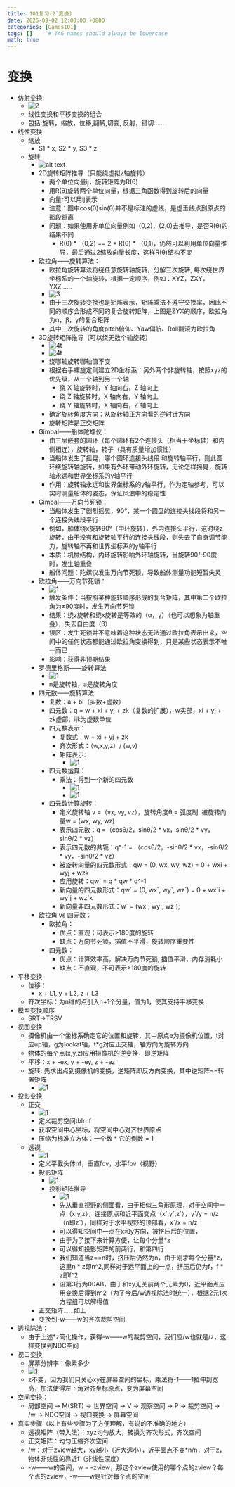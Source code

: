```yaml
---
title: 101复习(2`变换)
date: 2025-09-02 12:00:00 +0800
categories: [Games101]
tags: []     # TAG names should always be lowercase
math: true
---
```


# 变换

* 仿射变换:
  * ![2](/assets/img/blog/Games101/仿射变换.png)
  * 线性变换和平移变换的组合
  * 包括:旋转，缩放，位移,翻转,切变, 反射，错切……
* 线性变换
  * 缩放
    * S1 * x, S2 * y, S3 * z
  * 旋转
    * ![alt text](/assets/img/blog/Games101/2D旋转矩阵推导.png)
    * 2D旋转矩阵推导（只能绕虚拟z轴旋转）
      * 两个单位向量ij，旋转矩阵为R(θ)
      * 用R(θ)旋转两个单位向量，根据三角函数得到旋转后的向量
      * 向量r可以用ij表示
      * 注意：图中cos(θ)sin(θ)并不是标注的虚线，是虚垂线点到原点的那段距离
      * 问题：如果使用非单位向量例如（0,2)，(2,0)去推导，是否R(θ)的结果不同
        * R(θ) * （0,2) == 2 * R(θ) * （0,1)，仍然可以利用单位向量推导，最后通过2缩放向量长度，这样R(θ)结构不变
    * 欧拉角——旋转算法：
      * 欧拉角旋转算法将绕任意旋转轴旋转，分解三次旋转, 每次绕世界坐标系的一个轴旋转，根据一定顺序，例如：XYZ，ZXY，YXZ……
      * ![3](/assets/img/blog/Games101/3维欧拉复合矩阵.png)
      * 由于三次旋转变换也是矩阵表示，矩阵乘法不遵守交换率，因此不同的顺序会形成不同的复合旋转矩阵，上图是ZYX的顺序，欧拉角为α，β，γ的复合矩阵
      * 其中三次旋转的角度pitch俯仰、Yaw偏航、Roll翻滚为欧拉角
    * 3D旋转矩阵推导（可以绕无数个轴旋转）
      * ![4t](/assets/img/blog/Games101/3维旋转矩阵.png)
      * ![4t](/assets/img/blog/Games101/绕y旋转.png)
      * 绕哪轴旋转哪轴值不变
      * 根据右手螺旋定则建立2D坐标系：另外两个非旋转轴，按照xyz的优先级，从一个轴到另一个轴
        * 绕 X 轴旋转时，Y 轴向右，Z 轴向上 
        * 绕 Z 轴旋转时，X 轴向右，Y 轴向上
        * 绕 Y 轴旋转时，X 轴向右，Z 轴向上
      * 确定旋转角度方向：从旋转轴正方向看的逆时针方向
      * 旋转矩阵是正交矩阵
    * Gimbal——船体陀螺仪：
      * 由三层嵌套的圆环（每个圆环有2个连接头（相当于坐标轴）和内侧相连），旋转轴，转子（具有质量增加惯性）
      * 当船体发生了摇晃，哪个圆环连接头线段 和旋转轴平行，则此圆环绕旋转轴旋转，如果有外环带动外环旋转，无论怎样摇晃，旋转轴永远和世界坐标系的y轴平行
      * 作用：旋转轴永远和世界坐标系的y轴平行，作为定轴参考，可以实时测量船体的姿态，保证风浪中的稳定性
    * Gimbal——万向节死锁：
      * 当船体发生了剧烈摇晃，90°，某一个圆盘的连接头线段将和另一个连接头线段平行
      * 例如，船体绕x旋转90°（中环旋转），外内连接头平行，这时绕z旋转，由于没有和旋转轴平行的连接头线段，则失去了自身调节能力，旋转轴不再和世界坐标系的y轴平行
      * 本质：机械结构，内环旋转影响外环轴旋转，当旋转90/-90度时，发生轴重叠
      * 船体问题：陀螺仪发生万向节死锁，导致船体测量功能短暂失灵
    * 欧拉角——万向节死锁：
      * ![1](/assets/img/blog/Games101/万向节死锁.png)
      * 触发条件：当按照某种旋转顺序形成的复合矩阵，其中第二个欧拉角为±90度时，发生万向节死锁
      * 结果：绕z旋转和绕x旋转是等效的（α，γ）（也可以想象为轴重叠），失去自由度（β）
      * 误区：发生死锁并不意味着这种状态无法通过欧拉角表示出来，空间中的任何状态都能通过欧拉角变换得到，只是某些状态表示不唯一而已
      * 影响：获得非预期结果
    * 罗德里格斯——旋转算法
      * ![1](/assets/img/blog/Games101/罗德里格斯旋转算法.png)
      * n是旋转轴，a是旋转角度
    * 四元数——旋转算法
      * 复数：a + bi（实数+虚数）
      * 四元数：q = w + xi + yj + zk（复数的扩展），w实部，xi + yj + zk虚部，ijk为虚数单位
      * 四元数表示：
        * 复数式：w + xi + yj + zk
        * 齐次形式：（w,x,y,z）/ (w,v)
        * 矩阵表示:
          * ![1](/assets/img/blog/Games101/四元数矩阵表示.png)
      * 四元数运算：
        * 乘法：得到一个新的四元数
          * ![1](/assets/img/blog/Games101/四元数乘法.png)
          * ![1](/assets/img/blog/Games101/乘法运算表.png)
      * 四元数计算旋转：
        * 定义旋转轴 v =（vx, vy, vz），旋转角度θ = 弧度制, 被旋转向量w = (wx, wy, wz)
        * 表示四元数：q =（cosθ/2，sinθ/2 * vx，sinθ/2 * vy，sinθ/2 * vz）
        * 表示四元数的共轭：q^-1 = （cosθ/2，-sinθ/2 * vx，-sinθ/2 * vy，-sinθ/2 * vz）
        * 被旋转向量的四元数形式：qw = (0, wx, wy, wz) = 0 + wxi + wyj + wzk
        * 应用旋转：qw\` = q * qw * q^-1
        * 新向量的四元数形式：qw\` = (0, wx\`, wy\`, wz\`) = 0 + wx\`i + wy\`j + wz\`k
        * 新向量非四元数形式：w\` = (wx\`, wy\`, wz\`);
    * 欧拉角 vs 四元数：
      * 欧拉角：
        * 优点：直观；可表示>180度的旋转
        * 缺点：万向节死锁，插值不平滑，旋转顺序重要性
      * 四元数：
        * 优点：计算效率高，解决万向节死锁, 插值平滑，内存消耗小
        * 缺点：不直观，不可表示>180度的旋转
* 平移变换
  * 位移：
    * x + L1, y + L2, z + L3
  * 齐次坐标：为n维的点引入n+1个分量，值为1，使其支持平移变换
* 模型变换顺序
  * SRT->TRSV
* 视图变换
  * 摄像机由一个坐标系确定它的位置和旋转，其中原点e为摄像机位置，t对应up轴，g为lookat轴，t*g对应正交轴，轴方向为旋转方向
  * 物体的每个点(x,y,z)应用摄像机的逆变换，即逆矩阵
  * 平移：x + -ex, y + -ey, z + -ez
  * 旋转: 先求出点到摄像机的变换，逆矩阵即反方向变换，其中逆矩阵==转置矩阵
    * ![1](/assets/img/blog/Games101/摄像机变换.png)
* 投影变换
  * 正交
    * ![1](/assets/img/blog/Games101/正交变换.png)
    * 定义裁剪空间tblrnf
    * 获取空间中心坐标，将空间中心对齐世界原点
    * 压缩为标准立方体：一个数 * 它的倒数 = 1
  * 透视
    * ![1](/assets/img/blog/Games101/合并结果.png)
    * 定义平截头体nf，垂直fov，水平fov（视野）
    * 投影矩阵
      * ![1](/assets/img/blog/Games101/透视变换.png)
      * 投影矩阵推导
        * ![1](/assets/img/blog/Games101/投影矩阵推导.png)
        * 先从垂直视野的侧面看，由于相似三角形原理，对于空间中一点（x,y,z），连接原点和近平面交点（x\`,y\`,z\`），y\`/y = n/z（n即z\`），同样对于水平视野的顶部看，x`/x = n/z
        * 可以得知空间中一点在x和y方向，被挤压后的位置，
        * 由于为了接下来计算方便，让每个分量*z
        * 可以得知投影矩阵的前两行，和第四行
        * 我们知道当z==n时，挤压后仍然为n，由于刚才每个分量*z，这里n * z即n^2,同样对于远平面上的一点，挤压后仍为f，f * z即f^2
        * 设第3行为00AB，由于和xy无关前两个元素为0，近平面点应用变换后得到n^2（为了今后/w透视除法时统一），根据2元1次方程组可以解得值
    * 正交矩阵……如上
    * 变换到-w——w的齐次裁剪空间
* 透视除法：
  * 由于上述*z简化操作，获得-w——w的裁剪空间，我们应/w也就是/z，这样变换到NDC空间
* 视口变换
  * 屏幕分辨率：像素多少
  * ![1](/assets/img/blog/Games101/视口变换.png)
  * z不变，因为我们只关心xy在屏幕空间的坐标，乘法将-1——1拉伸到宽高，加法使得左下角对齐坐标原点，变为屏幕空间
* 空间变换：
  * 局部空间 -> M(SRT) -> 世界空间 -> V -> 观察空间 -> P -> 裁剪空间 -> /w -> NDC空间 -> 视口变换 -> 屏幕空间
* 真实步骤（以上有些步骤为了方便理解，有说的不准确的地方）
  * 透视矩阵（带入法）：xyz均匀放大，转换为齐次形式，齐次空间
  * 正交矩阵：均匀压缩齐次空间
  * /w：对于zview越大，xy越小（近大远小），近平面点不变*n/n，对于z，物体非线性的靠近f（非线性深度）
  * -w——w的空间，w = -zview，那这个zview使用的哪个点的zview？每个点的zview，-w——w是针对每个点的空间